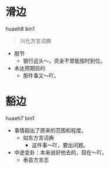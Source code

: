 # 滑边
huaeh8 bin1
> 兴化方言词典
- 脱节
  - 银行这头～，资金不曾能按时到位。
- 未达预期目的
  - 那件事又～吖。

# 豁边
huaeh7 bin1
+ 事情超出了原来的范围和程度。
  * 如东方言词典
    - 这件事～吖，要出问题。
+ 中途变卦：本来说好他去的，现在～吖。
  * 泰县方言志
